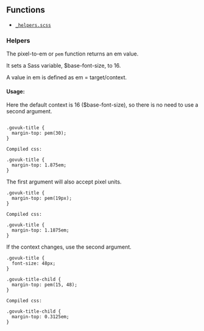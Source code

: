 ## Functions

* [`_helpers.scss`](#helpers)

### <a id="helpers"></a>Helpers

The pixel-to-em or `pem` function returns an em value.

It sets a Sass variable, $base-font-size, to 16.

A value in em is defined as em = target/context.

#### Usage:

Here the default context is 16 ($base-font-size),
so there is no need to use a second argument.

```

.govuk-title {
  margin-top: pem(30);
}

Compiled css:

.govuk-title {
  margin-top: 1.875em;
}

```

The first argument will also accept pixel units.

```
.govuk-title {
  margin-top: pem(19px);
}

Compiled css:

.govuk-title {
  margin-top: 1.1875em;
}

```

If the context changes, use the second argument.

```
.govuk-title {
  font-size: 48px;
}

.govuk-title-child {
  margin-top: pem(15, 48);
}

Compiled css:

.govuk-title-child {
  margin-top: 0.3125em;
}